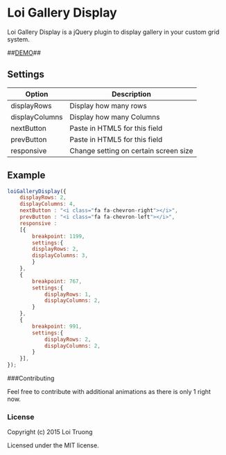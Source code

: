 # Loi Gallery Display

Loi Gallery Display is a jQuery plugin to display gallery in your custom grid system.

##[DEMO](http://loitruong.us/project/loi-gallery-display/demo/###)##

## Settings

Option | Description
------ | -----------
displayRows | Display how many rows
displayColumns | Display how many Columns
nextButton | Paste in HTML5 for this field
prevButton | Paste in HTML5 for this field
responsive | Change setting on certain screen size

## Example

```javascript
loiGalleryDisplay({
	displayRows: 2,
	displayColumns: 4,
	nextButton : "<i class="fa fa-chevron-right"></i>",
	prevButton : "<i class="fa fa-chevron-left"></i>",
	responsive : 
	[{
		breakpoint: 1199,
		settings:{
		displayRows: 2,
		displayColumns: 3,
		}
	},
	{
		breakpoint: 767,
		settings:{
			displayRows: 1,
			displayColumns: 2,
		}
	},
	{
		breakpoint: 991,
		settings:{
			displayRows: 2,
			displayColumns: 2,
		}
	}],
});
```

###Contributing

Feel free to contribute with additional animations as there is only 1 right now.

### License

Copyright (c) 2015 Loi Truong

Licensed under the MIT license.
